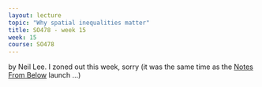 ```yaml
---
layout: lecture
topic: "Why spatial inequalities matter"
title: SO478 - week 15
week: 15
course: SO478
---
```


by Neil Lee. I zoned out this week, sorry (it was the same time as the [Notes From Below](http://notesfrombelow.org) launch ...)
